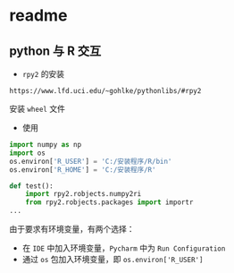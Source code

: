 # readme

## python 与 R 交互

+ `rpy2` 的安装
```
https://www.lfd.uci.edu/~gohlke/pythonlibs/#rpy2
```
安装 `wheel` 文件

+ 使用
```py
import numpy as np
import os
os.environ['R_USER'] = 'C:/安装程序/R/bin'
os.environ['R_HOME'] = 'C:/安装程序/R'

def test():
    import rpy2.robjects.numpy2ri
    from rpy2.robjects.packages import importr
...
```
由于要求有环境变量，有两个选择：
+ 在 `IDE` 中加入环境变量，`Pycharm` 中为 `Run Configuration`
+ 通过 `os` 包加入环境变量，即 `os.environ['R_USER']`
